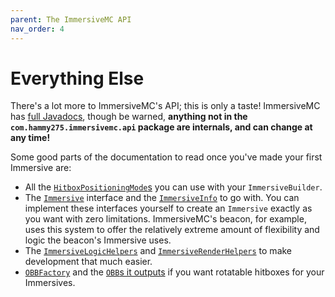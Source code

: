 ```yaml
---
parent: The ImmersiveMC API
nav_order: 4
---
```


# Everything Else

There's a lot more to ImmersiveMC's API; this is only a taste! ImmersiveMC has [full Javadocs](/javadoc/), though be warned, **anything not in the `com.hammy275.immersivemc.api` package are internals, and can change at any time!**

Some good parts of the documentation to read once you've made your first Immersive are:

- All the [`HitboxPositioningMode`s](/javadoc/com/hammy275/immersivemc/api/client/immersive/HitboxPositioningMode.html) you can use with your `ImmersiveBuilder`.
- The [`Immersive`](/javadoc/com/hammy275/immersivemc/api/client/immersive/Immersive.html) interface and the [`ImmersiveInfo`](/javadoc/com/hammy275/immersivemc/api/client/immersive/ImmersiveInfo.html) to go with. You can implement these interfaces yourself to create an `Immersive` exactly as you want with zero limitations. ImmersiveMC's beacon, for example, uses this system to offer the relatively extreme amount of flexibility and logic the beacon's Immersive uses.
- The [`ImmersiveLogicHelpers`](/javadoc/com/hammy275/immersivemc/api/common/ImmersiveLogicHelpers.html) and [`ImmersiveRenderHelpers`](/javadoc/com/hammy275/immersivemc/api/client/ImmersiveRenderHelpers.html) to make development that much easier.
- [`OBBFactory`](/javadoc/com/hammy275/immersivemc/api/common/hitbox/OBBFactory.html) and the [`OBB`s it outputs](/javadoc/com/hammy275/immersivemc/api/common/hitbox/OBB.html) if you want rotatable hitboxes for your Immersives.

